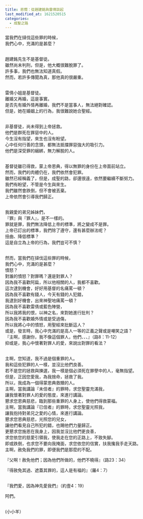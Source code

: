 ```yaml
---
title: 悲憫：從趙建銘與雷倩談起
last_modified_at: 1621520515
categories:
  - 成聖之路
---
```


<p>當我們在撻伐這些罪的時候，<br>
我們心中，充滿的是甚麼？</p>

<p><br>
趙建銘先生不是基督徒。<br>
雖然尚未判刑，但是，他大概很難脫罪了。<br>
許多事，我們也無法知道真假。<br>
然而，若許多傳聞為真，那他真的很嚴重。</p>

<p><br>
雷倩小姐是基督徒。<br>
離婚又再婚，這是事實。<br>
是否先有婚外情再離婚，我們不是當事人，無法絕對確認。<br>
但是，她在婚姻上的行為，我很難說她合聖經。</p>

<p><br>
非基督徒，尚未得到上帝拯救。<br>
他們是群死在罪惡中的人。<br>
今生沒有指望，來生也沒有盼望。<br>
心中任何行善的念頭，都無法抵擋罪惡強大的吸引力。<br>
他們是深受罪的綑綁，無力解脫的人。</p>

<p><br>
基督徒雖已得救，蒙上帝恩典，得以無罪的身份在上帝面前站立。<br>
然而，我們的肉體仍在，我們依然會犯罪。<br>
雖然已經稱義了，但是，成聖的路，卻還很遠，依然要繼續不斷努力。<br>
我們有盼望，不管是今生與來生。<br>
我們雖然會跌倒，但不會被丟棄。<br>
上帝依然會引導我們歸正。</p>

<p><br>
我親愛的弟兄姊妹們，<br>
『罪』與『罪人』，是不一樣的。<br>
罪就是罪，我們無法降低上帝的標準，將之變成不是罪。<br>
上帝已訂出的標準，我們除了遵守，還有甚麼辦法呢？<br>
扭曲、降低標準？<br>
這是自立為上帝的行為，我們豈可不慎？</p>

<p><br>
然而，當我們在撻伐這些罪的時候，<br>
我們心中，充滿的是甚麼？<br>
憤怒？<br>
對誰的憤怒？對罪嗎？還是對罪人？<br>
因為我不喜歡阿扁，所以他相關的人，我都不喜歡。<br>
這次逮到機會，好好用基督的名痛罵一頓？<br>
因為我不喜歡有錢人，今天有錢的人犯錯，<br>
我逮到好機會，出來神聖地痛罵一頓？<br>
因為我不喜歡雷倩或藍色陣營，<br>
所以我將我的恨，以神之名，來對她進行批判？<br>
因為我不喜歡婚外情或是受過傷，<br>
所以我將心中的憤怒，用聖經來批斷這人？<br>
或是，發言時，我心中充滿的是高人一等的正義之聲或是嘲笑之語？<br>
『主啊，感謝你，我不像這個罪人，他們、、、』（路8：11-12）<br>
抑或是，我心中懷著對罪人的愛，來說出對罪的看法？</p>

<p><br>
主啊，您知道，我不過是個重罪的人。<br>
我和這些犯罪的人一樣，並沒比他們良善。<br>
若不是您的拯救與揀選，我一樣是個必須死在罪孽中的人，毫無指望。<br>
但是，正因您愛我，為我捨命，拯救了我。<br>
所以，我成為一個得蒙恩典救贖的人。<br>
主啊，當我講論『未信者』的罪時，求您聖靈充滿我，<br>
讓我懷著對罪人的愛的態度，來進行講論。<br>
懇求您恩典慈悲，臨到那些重罪的人身上，使他們得救蒙福。<br>
主啊，當我講論『已信者』的罪時，求您聖靈光照我，<br>
讓我抱持對弟兄之愛的心情，來進行講論。<br>
懇求您恩典慈悲，光照您的兒女，<br>
讓他們看見自己所犯的錯，也賜他們力量歸正。<br>
更懇求您施恩在我身上，因我並沒比他們更良善，<br>
求您依您的慈愛引領我，使我走在您的正路上，不致失腳。<br>
即或跌倒，也求您不要向我掩面，求您依您的信實，扶我攙我手走天路。<br>
主啊，赦免我們的罪，即便我們是那麼的不配。</p>

<p>『父啊！赦免他們；因為他們所做的，他們不曉得』（路23：34）</p>

<p>『得赦免其過、遮蓋其罪的，這人是有福的』（羅4：7）</p>

<p><br>
『我們愛，因為神先愛我們』（約壹4：19）</p>

<p>阿們。</p>

<p><br>
(小小羊）</p>

<p>&nbsp;</p>

<p>&nbsp;</p>

